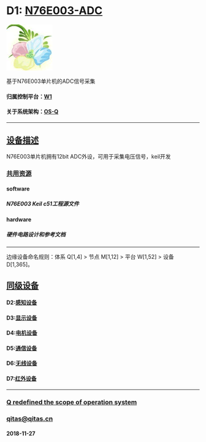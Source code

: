 ﻿# D1: [N76E003-ADC](https://github.com/OS-Q/D1) 

[![sites](OS-Q/OS-Q.png)](http://www.OS-Q.com)

基于N76E003单片机的ADC信号采集

#### 归属控制平台：[W1](https://github.com/OS-Q/W1)

#### 关于系统架构：[OS-Q](https://github.com/OS-Q/OS-Q)

---

## [设备描述](https://github.com/OS-Q/D1/wiki) 

N76E003单片机拥有12bit ADC外设，可用于采集电压信号，keil开发

### [共用资源](https://github.com/OS-Q/D1/wiki/src) 

#### software

##### N76E003 Keil c51工程源文件

#### hardware

##### 硬件电路设计和参考文档

---

边缘设备命名规则：体系 Q[1,4] > 节点 M[1,12] > 平台 W[1,52] > 设备 D[1,365]。

## [同级设备](https://github.com/OS-Q/D1/wiki/index)

#### D2:[感知设备](https://github.com/OS-Q/D2)

#### D3:[显示设备](https://github.com/OS-Q/D3)

#### D4:[电机设备](https://github.com/OS-Q/D4)

#### D5:[通信设备](https://github.com/OS-Q/D5)

#### D6:[无线设备](https://github.com/OS-Q/D6)

#### D7:[红外设备](https://github.com/OS-Q/D7)


---

###  [Q redefined the scope of operation system](http://www.OS-Q.com)
###  qitas@qitas.cn
#### 2018-11-27